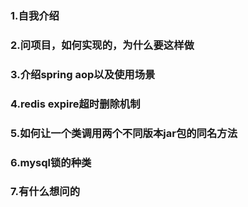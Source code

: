 ### 1.自我介绍
### 2.问项目，如何实现的，为什么要这样做
### 3.介绍spring aop以及使用场景
### 4.redis expire超时删除机制
### 5.如何让一个类调用两个不同版本jar包的同名方法
### 6.mysql锁的种类
### 7.有什么想问的

